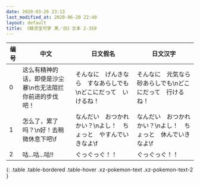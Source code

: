 ```yaml
---
date: 2020-03-26 23:13
last_modified_at: 2020-06-20 22:40
layout: default
title: 《精灵宝可梦 黑／白》文本 2-359
---
```

| 编号 | 中文 | 日文假名 | 日文汉字 |
| ---- | ---- | ---- | --- |
| 0 | 这么有精神的话，即使是沙尘暴\n也无法阻拦你前进的步伐吧！ | そんなに　げんきなら　すなあらしでも\nどこにだって　いけるね！ | そんなに　元気なら　砂あらしでも\nどこにだって　行けるね！ |
| 1 | 怎么了，累了吗？\n好！去稍微休息下吧\f | なんだい　おつかれかい？\nよし！　ちょっと　やすんでいきなよ\f | なんだい　おつかれかい？\nよし！　ちょっと　休んでいきなよ\f |
| 2 | 咕...咕...咕!! | ぐっぐっぐ！！ | ぐっぐっぐ！！ |
{: .table .table-bordered .table-hover .xz-pokemon-text .xz-pokemon-text-2 }